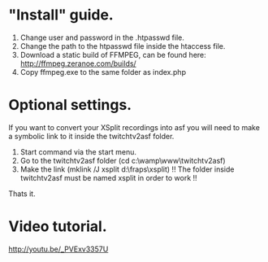 # "Install" guide.
1. Change user and password in the .htpasswd file.
2. Change the path to the htpasswd file inside the htaccess file.
3. Download a static build of FFMPEG, can be found here: http://ffmpeg.zeranoe.com/builds/
4. Copy ffmpeg.exe to the same folder as index.php

# Optional settings.
If you want to convert your XSplit recordings into asf you will need to make a symbolic link to it inside the twitchtv2asf folder.

1. Start command via the start menu.
2. Go to the twitchtv2asf folder (cd c:\wamp\www\twitchtv2asf)
3. Make the link (mklink /J xsplit d:\fraps\xsplit\) !! The folder inside twitchtv2asf must be named xsplit in order to work !!

Thats it.

# Video tutorial.

http://youtu.be/_PVExv3357U